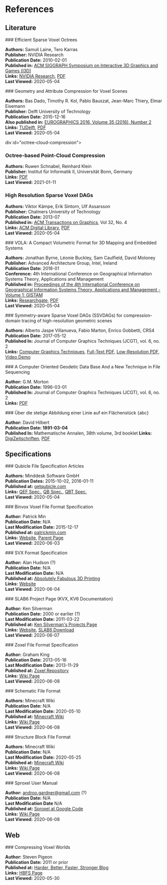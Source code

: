 # References

## Literature

<div id="efficient-svos"></div>
### Efficient Sparse Voxel Octrees

**Authors:** Samuli Laine, Tero Karras<br>
**Publisher:** NVIDIA Research<br>
**Publication Date:** 2010-02-01<br>
**Published in:** [ACM SIGGRAPH Symposium on Interactive 3D Graphics and Games (I3D)](
http://graphics.cs.williams.edu/i3d10/)<br>
**Links:** [NVIDIA Research](https://research.nvidia.com/publication/efficient-sparse-voxel-octrees),
[PDF](https://research.nvidia.com/sites/default/files/pubs/2010-02_Efficient-Sparse-Voxel/laine2010i3d_paper.pdf)<br>
**Last Viewed:** 2020-05-04

<div id="compression-for-voxel-scenes"></div>
### Geometry and Attribute Compression for Voxel Scenes

**Authors:** Bas Dado, Timothy R. Kol, Pablo Bauszat, Jean-Marc Thiery, Elmar Eisemann<br>
**Publisher:** Delft University of Technology<br>
**Publication Date:** 2015-12-16<br>
**Also published in:** [EUROGRAPHICS 2016, Volume 35 (2016), Number 2](
https://www.researchgate.net/profile/Timothy_Kol/publication/303597840_Geometry_and_Attribute_Compression_for_Voxel_Scenes/links/5b504016aca27217ffa25e39/Geometry-and-Attribute-Compression-for-Voxel-Scenes.pdf)<br>
**Links:** [TUDelft](https://repository.tudelft.nl/islandora/object/uuid:c8dec252-de9e-4c5c-9179-fb801f78caaf),
[PDF](https://repository.tudelft.nl/islandora/object/uuid:c8dec252-de9e-4c5c-9179-fb801f78caaf/datastream/OBJ/download)
<br>
**Last Viewed:** 2020-05-04

div id="octree-cloud-compression"></div>
### Octree-based Point-Cloud Compression

**Authors:** Ruwen Schnabel, Reinhard Klein<br>
**Publisher:** Institut für Informatik II, Universität Bonn, Germany<br>
**Links:** [PDF](https://cg.cs.uni-bonn.de/aigaion2root/attachments/schnabel-2006-octree.pdf)<br>
**Last Viewed:** 2021-01-11

<div id="high-res-sparse-voxel-dags"></div>

### High Resolution Sparse Voxel DAGs

**Authors:** Viktor Kämpe, Erik Sintorn, Ulf Assarsson<br>
**Publisher:** Chalmers University of Technology<br>
**Publication Date:** 2013-07<br>
**Published in:** [ACM Transactions on Graphics](https://dl.acm.org/journal/tog), Vol 32, No. 4<br>
**Links:** [ACM Digital Library](https://dl.acm.org/doi/10.1145/2461912.2462024),
[PDF](https://dl.acm.org/doi/pdf/10.1145/2461912.2462024?download=true)<br>
**Last Viewed:** 2020-05-04

<div id="vola"></div>
### VOLA: A Compact Volumetric Format for 3D Mapping and Embedded Systems

**Authors:** Jonathan Byrne, Léonie Buckley, Sam Caulfield, David Moloney<br>
**Publisher:** Advanced Architecture Group, Intel, Ireland<br>
**Publication Date:** 2018-01<br>
**Conference:** 4th International Conference on Geographical Information Systems Theory, Applications and Management<br>
**Published in:** [Proceedings of the 4th International Conference on Geographical Information Systems Theory,
Applications and Management - Volume 1: GISTAM](
http://www.scitepress.net/ProceedingsDetails.aspx?ID=bxb3QTEeduo=&t=1)<br>
**Links:** [Researchgate](https://www.researchgate.net/publication/324054042_VOLA_A_Compact_Volumetric_Format_for_3D_Mapping_and_Embedded_Systems),
[PDF](https://www.researchgate.net/profile/Jonathan_Byrne/publication/324054042_VOLA_A_Compact_Volumetric_Format_for_3D_Mapping_and_Embedded_Systems/links/5b9781394585153a53299433/VOLA-A-Compact-Volumetric-Format-for-3D-Mapping-and-Embedded-Systems.pdf)
<br>
**Last Viewed:** 2020-05-04

<div id="symmetry-aware-sparse-voxel-dags"></div>
### Symmetry-aware Sparse Voxel DAGs (SSVDAGs) for compression-domain tracing of high-resolution geometric scenes 

**Authors:** Alberto Jaspe Villanueva, Fabio Marton, Enrico Gobbetti, CRS4<br>
**Publication Date:** 2017-05-12<br>
**Published In:** Journal of Computer Graphics Techniques (JCGT), vol. 6, no. 2<br>
**Links:** [Computer Graphics Techniques](http://jcgt.org/published/0006/02/01/),
[Full-Text PDF](http://jcgt.org/published/0006/02/01/paper.pdf),
[Low-Resolution PDF](http://jcgt.org/published/0006/02/01/paper-lowres.pdf),
[Video Demo](http://jcgt.org/published/0006/02/01/jcgt-ssvdags-demo.mp4)

<div id="computer-oriented-geodetic-data-base"></div>
### A Computer Oriented Geodetic Data Base And a New Technique in File Sequencing

**Author:** G.M. Morton<br>
**Publication Date:** 1996-03-01<br>
**Published In:** Journal of Computer Graphics Techniques (JCGT), vol. 6, no. 2<br>
**Links:** [PDF](https://dominoweb.draco.res.ibm.com/reports/Morton1966.pdf)

<div id="hilbert"></div>
### Über die stetige Abbildung einer Linie auf ein Flächenstück {abc}

**Author:** David Hilbert<br>
**Publication Date: 1891-03-04**<br>
**Published In:** Mathematische Annalen, 38th volume, 3rd booklet<pdf>
**Links:** [DigiZeitschriften](http://www.digizeitschriften.de/dms/img/?PID=GDZPPN002253135),
[PDF](http://www.digizeitschriften.de/download/PPN235181684_0038/PPN235181684_0038___log40.pdf)

## Specifications

<div id="spec-qb"></div>
### Qubicle File Specification Articles

**Authors:** Minddesk Software GmbH<br>
**Publication Dates:** 2015-10-02, 2016-01-11<br>
**Published at:** [getqubicle.com](https://getqubicle.com/)<br>
**Links:** [QEF Spec.](https://getqubicle.com/learn/article.php?id=23),
[QB Spec.](https://getqubicle.com/learn/article.php?id=22), [QBT Spec.](https://getqubicle.com/learn/article.php?id=47)
<br>
**Last Viewed:** 2020-05-04

<div id="spec-binvox"></div>
### Binvox Voxel File Format Specification

**Author:** Patrick Min<br>
**Publication Date:** N/A<br>
**Last Modification Date:** 2015-12-17<br>
**Published at:** [patrickmin.com](https://www.patrickmin.com)<br>
**Links:** [Website](https://www.patrickmin.com/binvox/binvox.html),
[Parent Page](https://www.patrickmin.com/binvox/index.php)<br>
**Last Viewed:** 2020-06-03

<div id="spec-svx"></div>
### SVX Format Specification

**Author:** Alan Hudson (?)<br>
**Publication Date:** N/A<br>
**Last Modification Date:** N/A<br>
**Published at:** [Absolutely Fabulous 3D Printing](https://abfab3d.com)<br>
**Links:** [Website](https://abfab3d.com/svx-format/)<br>
**Last Viewed:** 2020-06-04

<div id="spec-slab6"></div>
### SLAB6 Project Page (KVX, KV6 Documentation)

**Author:** Ken Silverman<br>
**Publication Date:** 2000 or earlier (?)<br>
**Last Modification Date:** 2011-03-22<br>
**Published at:** [Ken Silverman's Projects Page](http://www.advsys.net/ken/download.htm)<br>
**Links:** [Website](http://www.advsys.net/ken/download.htm#slab6),
[SLAB6 Download](http://www.advsys.net/ken/slab6.zip)<br>
**Last Viewed:** 2020-06-07

<div id="spec-zoxel"></div>
### Zoxel File Format Specification

**Author:** Graham King<br>
**Publication Date:** 2013-05-16<br>
**Last Modification Date:** 2013-11-29<br>
**Published at:** [Zoxel Repository](https://github.com/grking/zoxel)<br>
**Links:** [Wiki Page](https://github.com/grking/zoxel/wiki/Zoxel-File-Format)<br>
**Last Viewed:** 2020-06-08

<div id="spec-schematic"></div>
### Schematic File Format

**Authors:** Minecraft Wiki<br>
**Publication Date:** N/A<br>
**Last Modification Date:** 2020-05-10<br>
**Published at:** [Minecraft Wiki](https://minecraft.gamepedia.com)<br>
**Links:** [Wiki Page](https://minecraft.gamepedia.com/Schematic_file_format)<br>
**Last Viewed:** 2020-06-08

<div id="spec-structure"></div>
### Structure Block File Format

**Authors:** Minecraft Wiki<br>
**Publication Date:** N/A<br>
**Last Modification Date:** 2020-05-25<br>
**Published at:** [Minecraft Wiki](https://minecraft.gamepedia.com)<br>
**Links:** [Wiki Page](https://minecraft.gamepedia.com/Structure_block_file_format)<br>
**Last Viewed:** 2020-06-08

<div id="spec-sproxel"></div>
### Sproxel User Manual

**Author:** androo.gardner@gmail.com (?)<br>
**Publication Date:** N/A<br>
**Last Modification Date** N/A<br>
**Published at:** [Sproxel at Google Code](https://code.google.com/archive/p/sproxel)<br>
**Links:** [Wiki Page](https://code.google.com/archive/p/sproxel/wikis/UserManual.wiki)<br>
**Last Viewed:** 2020-06-08

## Web

<div id="compressing-voxel-worlds"></div>
### Compressing Voxel Worlds

**Author:** Steven Pigeon<br>
**Publication Date:** 2011 or prior<br>
**Published at:** [Harder, Better, Faster, Stronger Blog](https://hbfs.wordpress.com/)<br>
**Links:** [HBFS Page](https://hbfs.wordpress.com/2011/03/22/compressing-voxel-worlds/)<br>
**Last Viewed:** 2020-05-30



<div style="margin-top: 20em"></div>
